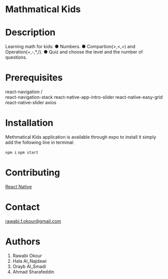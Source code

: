 # Mathmatical Kids

# Description
 Learning math for kids:
● Numbers.
● Compartion(>,<,=) and Operation(+,-,*,/).
● Quiz and choose the level and the number of questions.

# Prerequisites
react-navigation  /   
react-navigation-stack
react-native-app-intro-slider
react-native-easy-grid
react-native-slider
axios



# Installation 
Methmatical Kids application is available through expo to install it simply add the following line in terminal:

<code>npm i</code>
<code>npm start</code>


# Contributing 
<a href="https://facebook.github.io/react-native/">React Native</a>

# Contact
rawabi.f.okour@gmail.com

# Authors
1. Rawabi Okour
2. Hala Al_Najdawi
3. Orayb Al_Smadi
4. Ahmad Sharafeddin
